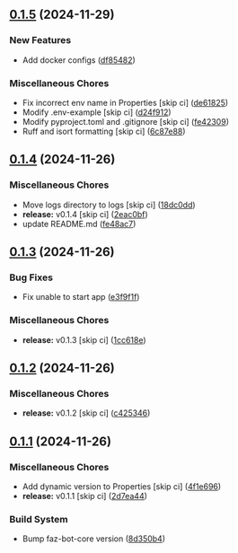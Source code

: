 ## [0.1.5](https://github.com/FAZuH/faz-bot-app-collect/compare/v0.1.4...v0.1.5) (2024-11-29)


### New Features

* Add docker configs ([df85482](https://github.com/FAZuH/faz-bot-app-collect/commit/df854827d01f3f5500fb3773b4f84fef635aa6ce))


### Miscellaneous Chores

* Fix incorrect env name in Properties [skip ci] ([de61825](https://github.com/FAZuH/faz-bot-app-collect/commit/de61825a7441ebe04194c801a47059d8c70e4b1c))
* Modify .env-example [skip ci] ([d24f912](https://github.com/FAZuH/faz-bot-app-collect/commit/d24f912757a2166a61d173abd24679e45d17e346))
* Modify pyproject.toml and .gitignore [skip ci] ([fe42309](https://github.com/FAZuH/faz-bot-app-collect/commit/fe423094fd98d11a07012fd613ab98054193b266))
* Ruff and isort formatting [skip ci] ([6c87e88](https://github.com/FAZuH/faz-bot-app-collect/commit/6c87e880a2751667acaa8c84b52d095aa4bde200))

## [0.1.4](https://github.com/FAZuH/faz-bot-app-collect/compare/v0.1.3...v0.1.4) (2024-11-26)


### Miscellaneous Chores

* Move logs directory to logs [skip ci] ([18dc0dd](https://github.com/FAZuH/faz-bot-app-collect/commit/18dc0dd3a2f82926e199c8abac4b4ffc7b6bd883))
* **release:** v0.1.4 [skip ci] ([2eac0bf](https://github.com/FAZuH/faz-bot-app-collect/commit/2eac0bf0e6f9fabe32bc9cfe6f42af46531e2647))
* update README.md ([fe48ac7](https://github.com/FAZuH/faz-bot-app-collect/commit/fe48ac746f0990468a137ec9b5c4c46cb55ec042))

## [0.1.3](https://github.com/FAZuH/faz-bot-app-collect/compare/v0.1.2...v0.1.3) (2024-11-26)


### Bug Fixes

* Fix unable to start app ([e3f9f1f](https://github.com/FAZuH/faz-bot-app-collect/commit/e3f9f1fd9ab1b6c168cd6bda5c6e4886a1e41137))


### Miscellaneous Chores

* **release:** v0.1.3 [skip ci] ([1cc618e](https://github.com/FAZuH/faz-bot-app-collect/commit/1cc618e1027173f81e1b50869072e0538986667a))

## [0.1.2](https://github.com/FAZuH/faz-bot-app-collect/compare/v0.1.1...v0.1.2) (2024-11-26)


### Miscellaneous Chores

* **release:** v0.1.2 [skip ci] ([c425346](https://github.com/FAZuH/faz-bot-app-collect/commit/c4253464024fab5ed4f7a317ab2653c80ab8d5e7))

## [0.1.1](https://github.com/FAZuH/faz-bot-app-collect/compare/v0.1.0...v0.1.1) (2024-11-26)


### Miscellaneous Chores

* Add dynamic version to Properties [skip ci] ([4f1e696](https://github.com/FAZuH/faz-bot-app-collect/commit/4f1e696c0022866367608e55befb166f5703af8e))
* **release:** v0.1.1 [skip ci] ([2d7ea44](https://github.com/FAZuH/faz-bot-app-collect/commit/2d7ea44e8cf15daf5dab5b9cd26f0dacc23bdeac))


### Build System

* Bump faz-bot-core version ([8d350b4](https://github.com/FAZuH/faz-bot-app-collect/commit/8d350b492b5e6f34f77617add5736e879dd2305d))

